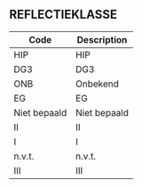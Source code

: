 ## REFLECTIEKLASSE				
				
|	Code	|	Description	|
|	---	|	---	|
|	HIP	|	HIP	|
|	DG3	|	DG3	|
|	ONB	|	Onbekend	|
|	EG	|	EG	|
|	Niet bepaald	|	Niet bepaald	|
|	II	|	II	|
|	I	|	I	|
|	n.v.t.	|	n.v.t.	|
|	III	|	III	|
